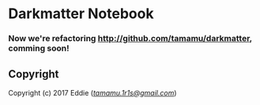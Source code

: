 # Darkmatter Notebook

### Now we're refactoring <http://github.com/tamamu/darkmatter>, comming soon!

## Copyright

Copyright (c) 2017 Eddie (*tamamu.1r1s@gmail.com*)
